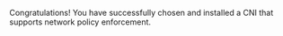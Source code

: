 Congratulations! You have successfully chosen and installed a CNI that supports network policy enforcement.
